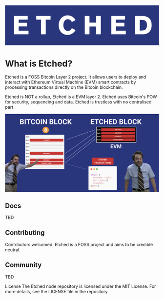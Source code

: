 ![etched logo](./docs/logo.png)

# What is Etched?

Etched is a FOSS Bitcoin Layer 2 project. It allows users to deploy and interact with Ethereum Virtual Machine (EVM) smart contracts by processing transactions directly on the Bitcoin blockchain. 

Etched is NOT a rollup, Etched is a EVM layer 2. Etched uses Bitcoin's POW for security, sequencing and data. Etched is trustless with no centralised part. 


![diagmra](./docs/diagram.png)

## Docs
TBD

## Contributing
Contributors welcomed. Etched is a FOSS project and aims to be credible neutral. 

## Community
TBD

License
The Etched node repository is licensed under the MIT License. For more details, see the LICENSE file in the repository.